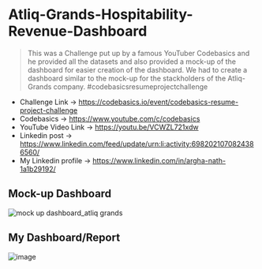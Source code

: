 # Atliq-Grands-Hospitability-Revenue-Dashboard


> This was a Challenge put up by a famous YouTuber Codebasics and he provided all the datasets and also provided a mock-up of the dashboard for easier creation of the dashboard. We had to create a dashboard similar to the mock-up for the stackholders of the Atliq-Grands company. #codebasicsresumeprojectchallenge

* Challenge Link -> https://codebasics.io/event/codebasics-resume-project-challenge
* Codebasics -> https://www.youtube.com/c/codebasics
* YouTube Video Link -> https://youtu.be/VCWZL721xdw
* Linkedin post -> https://www.linkedin.com/feed/update/urn:li:activity:6982021070824386560/
* My Linkedin profile -> https://www.linkedin.com/in/argha-nath-1a1b29192/

## Mock-up Dashboard

![mock up dashboard_atliq grands](https://user-images.githubusercontent.com/54589605/193418389-378bc1c1-319a-4039-8bb4-f15469c3f81d.png)


## My Dashboard/Report

![image](https://user-images.githubusercontent.com/54589605/193418224-366cfd0d-a711-4fc4-9d4e-0e3c5228e4d7.png)


